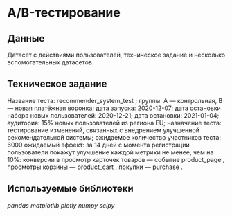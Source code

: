 # A/B-тестирование

## Данные

Датасет с действиями пользователей, техническое задание и несколько вспомогательных датасетов.

## Техническое задание 
Название теста: recommender_system_test ;
группы: А — контрольная, B — новая платёжная воронка;
дата запуска: 2020-12-07;
дата остановки набора новых пользователей: 2020-12-21;
дата остановки: 2021-01-04;
аудитория: 15% новых пользователей из региона EU;
назначение теста: тестирование изменений, связанных с внедрением улучшенной рекомендательной системы;
ожидаемое количество участников теста: 6000
ожидаемый эффект: за 14 дней с момента регистрации пользователи покажут улучшение каждой метрики не менее, чем на 10%:
конверсии в просмотр карточек товаров — событие product_page ,
просмотры корзины — product_cart ,
покупки — purchase .

## Используемые библиотеки
*pandas*
*matplotlib*
*plotly*
*numpy*
*scipy*